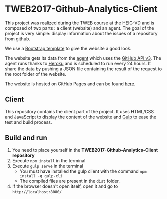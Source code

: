 # TWEB2017-Github-Analytics-Client

This project was realized during the TWEB course at the HEIG-VD and is composed of two parts : a client (website) and an agent. The goal of the project is very simple: display information about the issues of a repository from github.

We use a [Bootstrap template](https://startbootstrap.com/template-categories/all/) to give the website a good look.

The website gets its data from the [agent](https://github.com/danpa32/TWEB2017-Github-Analytics-Agent) which uses the [GitHub API v3](https://developer.github.com/v3/). The agent runs thanks to [Heroku](https://developer.github.com/v3/) and is scheduled to run every 24 hours. It share the data by pushing a JSON file containing the result of the request to the root folder of the website.

The website is hosted on GitHub Pages and can be found [here](https://danpa32.github.io/TWEB2017-Github-Analytics-Client/).


## Client

This repository contains the client part of the project. It uses HTML/CSS and JavaScript to display the content of the website and [Gulp](https://gulpjs.com/) to ease the test and build process.

## Build and run

1. You need to place yourself in the **TWEB2017-Github-Analytics-Client repository**
2. Execute `npm install` in the terminal
3. Execute `gulp serve` in the terminal
    * You must have installed the gulp client with the command `npm install -g gulp-cli`
    * The compiled files are present in the `dist` folder.
4. If the browser doesn't open itself, open it and go to `http://localhost:8080/`
